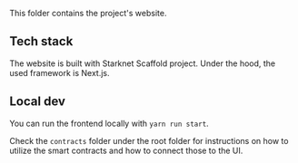 This folder contains the project's website.

## Tech stack

The website is built with Starknet Scaffold project. Under the hood, the used framework is Next.js.

## Local dev

You can run the frontend locally with `yarn run start`.

Check the `contracts` folder under the root folder for instructions on how to utilize the smart contracts and how to connect those to the UI.
